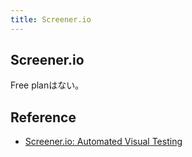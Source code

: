 ```yaml
---
title: Screener.io
---
```


## Screener.io
Free planはない。


## Reference
* [Screener.io: Automated Visual Testing](https://screener.io/)
